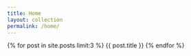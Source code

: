 ```yaml
---
title: Home
layout: collection
permalink: /home/
---
```



{% for post in site.posts limit:3 %}
   {{ post.title }} 
{% endfor %}
